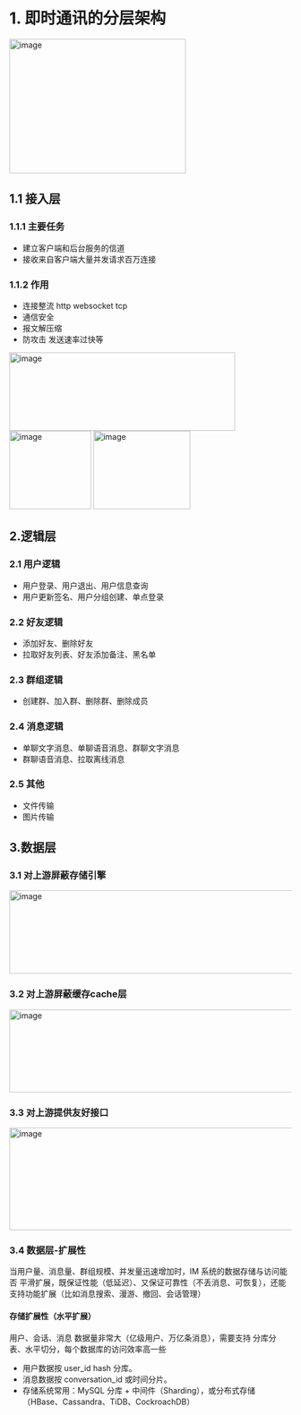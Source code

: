 # 1. 即时通讯的分层架构
<img width="315" height="240" alt="image" src="https://github.com/user-attachments/assets/a4a7d836-1a88-4a94-97ac-cec3e1854939" />

## 1.1 接入层
### 1.1.1 主要任务
- 建立客户端和后台服务的信道
- 接收来自客户端大量并发请求百万连接

### 1.1.2 作用
- 连接整流 http websocket tcp
- 通信安全
- 报文解压缩
- 防攻击 发送速率过快等

<img width="403" height="140" alt="image" src="https://github.com/user-attachments/assets/91aea957-803c-4a77-92a4-dc3ddcec0e15" />

<img width="146" height="140" alt="image" src="https://github.com/user-attachments/assets/21d06d31-fad9-4619-acae-191f2bfedc2d" />

<img width="173" height="140" alt="image" src="https://github.com/user-attachments/assets/ec9748b1-1e67-413d-88d6-4f0129ba50ce" />

## 2.逻辑层
### 2.1 用户逻辑
- 用户登录、用户退出、用户信息查询
- 用户更新签名、用户分组创建、单点登录

### 2.2 好友逻辑
- 添加好友、删除好友
- 拉取好友列表、好友添加备注、黑名单

### 2.3 群组逻辑
- 创建群、加入群、删除群、删除成员

### 2.4 消息逻辑
- 单聊文字消息、单聊语音消息、群聊文字消息
- 群聊语音消息、拉取离线消息

### 2.5 其他
- 文件传输
- 图片传输

## 3.数据层
### 3.1 对上游屏蔽存储引擎

<img width="719" height="149" alt="image" src="https://github.com/user-attachments/assets/95ffd2c9-51e9-4690-b2c8-3caef6b10b64" />

### 3.2 对上游屏蔽缓存cache层

<img width="719" height="148" alt="image" src="https://github.com/user-attachments/assets/52cff08d-5596-45ee-a0d6-adfa527de222" />


### 3.3 对上游提供友好接口

<img width="719" height="183" alt="image" src="https://github.com/user-attachments/assets/298838e7-2eaa-4fcb-8d25-ca3c0dabc9f1" />

### 3.4 数据层-扩展性
当用户量、消息量、群组规模、并发量迅速增加时，IM 系统的数据存储与访问能否 平滑扩展，既保证性能（低延迟）、又保证可靠性（不丢消息、可恢复），还能支持功能扩展（比如消息搜索、漫游、撤回、会话管理）
#### 存储扩展性（水平扩展）
用户、会话、消息 数据量非常大（亿级用户、万亿条消息），需要支持 分库分表、水平切分，每个数据库的访问效率高一些
- 用户数据按 user_id hash 分库。
- 消息数据按 conversation_id 或时间分片。
- 存储系统常用：MySQL 分库 + 中间件（Sharding），或分布式存储（HBase、Cassandra、TiDB、CockroachDB）
